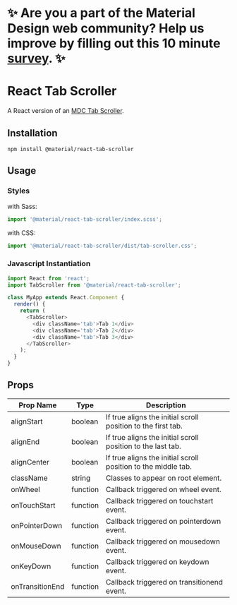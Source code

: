 # ✨ Are you a part of the Material Design web community? Help us improve by filling out this 10 minute <a href='https://bit.ly/materialwebsurvey'>survey</a>. ✨

# React Tab Scroller

A React version of an [MDC Tab Scroller](https://github.com/material-components/material-components-web/tree/master/packages/mdc-tab-scroller).

## Installation

```
npm install @material/react-tab-scroller
```

## Usage

### Styles

with Sass:
```js
import '@material/react-tab-scroller/index.scss';
```

with CSS:
```js
import '@material/react-tab-scroller/dist/tab-scroller.css';
```

### Javascript Instantiation

```js
import React from 'react';
import TabScroller from '@material/react-tab-scroller';

class MyApp extends React.Component {
  render() {
    return (
      <TabScroller>
        <div className='tab'>Tab 1</div>
        <div className='tab'>Tab 2</div>
        <div className='tab'>Tab 3</div>
      </TabScroller>
    );
  }
}
```

## Props

Prop Name | Type | Description
--- | --- | ---
alignStart | boolean | If true aligns the initial scroll position to the first tab.
alignEnd | boolean | If true aligns the initial scroll position to the last tab.
alignCenter | boolean | If true aligns the initial scroll position to the middle tab.
className | string | Classes to appear on root element.
onWheel | function | Callback triggered on wheel event.
onTouchStart | function | Callback triggered on touchstart event.
onPointerDown | function | Callback triggered on pointerdown event.
onMouseDown | function | Callback triggered on mousedown event.
onKeyDown | function | Callback triggered on keydown event.
onTransitionEnd | function | Callback triggered on transitionend event.
